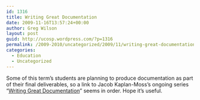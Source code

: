 ```yaml
---
id: 1316
title: Writing Great Documentation
date: 2009-11-16T13:57:24+00:00
author: Greg Wilson
layout: post
guid: http://ucosp.wordpress.com/?p=1316
permalink: /2009-2010/uncategorized/2009/11/writing-great-documentation/
categories:
  - Education
  - Uncategorized
---
```

Some of this term&#8217;s students are planning to produce documentation as part of their final deliverables, so a link to Jacob Kaplan-Moss&#8217;s ongoing series &#8220;[Writing Great Documentation](http://jacobian.org/writing/great-documentation/)&#8221; seems in order. Hope it&#8217;s useful.